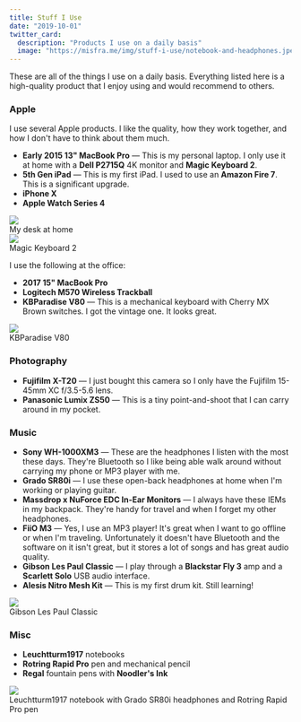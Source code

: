 ```yaml
---
title: Stuff I Use
date: "2019-10-01"
twitter_card:
  description: "Products I use on a daily basis"
  image: "https://misfra.me/img/stuff-i-use/notebook-and-headphones.jpeg"
---
```


These are all of the things I use on a daily basis. Everything listed here is a high-quality product
that I enjoy using and would recommend to others.

<!--more-->

### Apple

I use several Apple products. I like the quality, how they work together, and how I don't have to think about them much.

* **Early 2015 13" MacBook Pro** — This is my personal laptop. I only use it at home with a **Dell P2715Q** 4K monitor and **Magic Keyboard 2**.
* **5th Gen iPad** — This is my first iPad. I used to use an **Amazon Fire 7**. This is a significant upgrade.
* **iPhone X**
* **Apple Watch Series 4**

<div class="mf-captioned-image">
<img src='/img/stuff-i-use/desk.jpeg'>
<div class="mf-caption">My desk at home</div>
</div>

<div class="mf-captioned-image">
<img src='/img/stuff-i-use/magic-keyboard-2.jpeg'>
<div class="mf-caption">Magic Keyboard 2</div>
</div>

I use the following at the office:

* **2017 15" MacBook Pro**
* **Logitech M570 Wireless Trackball**
* **KBParadise V80** — This is a mechanical keyboard with Cherry MX Brown switches. I got the vintage one. It looks great.

<div class="mf-captioned-image">
<img src='/img/stuff-i-use/kbp-v80.jpeg'>
<div class="mf-caption">KBParadise V80</div>
</div>

### Photography

* **Fujifilm X-T20** — I just bought this camera so I only have the Fujifilm 15-45mm XC f/3.5-5.6 lens.
* **Panasonic Lumix ZS50** — This is a tiny point-and-shoot that I can carry around in my pocket.

### Music

* **Sony WH-1000XM3** — These are the headphones I listen with the most these days. They're Bluetooth so I like being able walk around without carrying my phone or MP3 player with me.
* **Grado SR80i** — I use these open-back headphones at home when I'm working or playing guitar.
* **Massdrop x NuForce EDC In-Ear Monitors** — I always have these IEMs in my backpack. They're handy for travel and when I forget my other headphones.
* **FiiO M3** — Yes, I use an MP3 player! It's great when I want to go offline or when I'm traveling. Unfortunately it doesn't have Bluetooth and the software on it isn't great, but it stores a lot of songs and has great audio quality.
* **Gibson Les Paul Classic** — I play through a **Blackstar Fly 3** amp and a **Scarlett Solo** USB audio interface.
* **Alesis Nitro Mesh Kit** — This is my first drum kit. Still learning!

<div class="mf-captioned-image">
<img src='/img/stuff-i-use/guitar.jpeg'>
<div class="mf-caption">Gibson Les Paul Classic</div>
</div>

### Misc

* **Leuchtturm1917** notebooks
* **Rotring Rapid Pro** pen and mechanical pencil
* **Regal** fountain pens with **Noodler's Ink**

<div class="mf-captioned-image">
<img src='/img/stuff-i-use/notebook-and-headphones.jpeg'>
<div class="mf-caption">Leuchtturm1917 notebook with Grado SR80i headphones and Rotring Rapid Pro pen</div>
</div>

